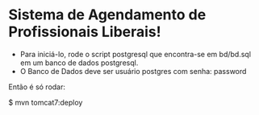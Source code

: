 <h1>Sistema de Agendamento de Profissionais Liberais!</h1>

* Para iniciá-lo, rode o script postgresql que encontra-se em bd/bd.sql em um banco de dados postgresql.
* O Banco de Dados deve ser usuário postgres com senha: password

Então é só rodar:

$ mvn tomcat7:deploy
